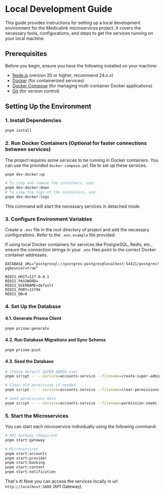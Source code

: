 # Local Development Guide

This guide provides instructions for setting up a local development environment for the Medicalink microservices
project. It covers the necessary tools, configurations, and steps to get the services running on your local machine.

## Prerequisites

Before you begin, ensure you have the following installed on your machine:

- [Node.js](https://nodejs.org/) (version 20 or higher, recommend 24.x.x)
- [Docker](https://www.docker.com/) (for containerized services)
- [Docker Compose](https://docs.docker.com/compose/install/) (for managing multi-container Docker applications)
- [Git](https://git-scm.com/) (for version control)

## Setting Up the Environment

### 1. Install Dependencies

```bash
pnpm install
```

### 2. Run Docker Containers (Optional for faster connections between services)

The project requires some services to be running in Docker containers. You can use the provided `docker-compose.yml`
file to set up these services.

```bash
pnpm dev-docker:up

# To stop and remove the containers, use:
pnpm dev-docker:down
# To view the logs of the containers, use:
pnpm dev-docker:logs
```

This command will start the necessary services in detached mode.

### 3. Configure Environment Variables

Create a `.env` file in the root directory of project and add the necessary configurations. Refer to the `.env.example`
file provided.

If using local Docker containers for services like PostgreSQL, Redis, etc., ensure the connection strings in your `.env`
files point to the correct Docker container addresses.

```plaintext
DATABASE_URL="postgresql://postgres:postgres@localhost:54321/postgres?pgbouncer=true"

REDIS_HOST=127.0.0.1
REDIS_PASSWORD=
REDIS_USERNAME=default
REDIS_PORT=15796
REDIS_DB=0
```

### 4. Set Up the Database

#### 4.1. Generate Prisma Client

```bash
pnpm prisma:generate
```

#### 4.2. Run Database Migrations and Sync Schema

```bash
pnpm prisma:push
```

#### 4.3. Seed the Database

```bash
# Create default SUPER ADMIN user
pnpm script -- --service=accounts-service --filename=create-super-admin

# Clear old permission if needed
pnpm script -- --service=accounts-service --filename=clear-permissions

# Seed permissions data
pnpm script -- --service=accounts-service --filename=permission-seeds
```

### 5. Start the Microservices

You can start each microservice individually using the following command:

```bash
# API Gateway (Required)
pnpm start:gateway

# Microservices
pnpm start:accounts
pnpm start:provider
pnpm start:booking
pnpm start:content
pnpm start:notification
```

That's it! Now you can access the services locally in url `http://localhost:3000` (API Gateway).